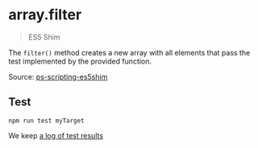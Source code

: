 # array.filter

> ES5 Shim

The `filter()` method creates a new array with all elements that pass the test implemented by the provided function.

Source: [ps-scripting-es5shim](https://github.com/EugenTepin/ps-scripting-es5shim/blob/master/lib/Array/filter.js)

## Test

    npm run test myTarget

We keep [a log of test results](./test/results_log.md)
